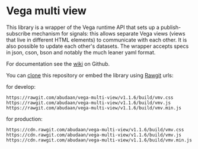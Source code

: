 # Vega multi view

This library is a wrapper of the Vega runtime API that sets up a publish-subscribe mechanism for signals: this allows separate Vega views (views that live in different HTML elements) to communicate with each other. It is also possible to update each other's datasets. The wrapper accepts specs in json, cson, bson and notably the much leaner yaml format.

For documentation see the [wiki](https://github.com/abudaan/vega-multi-view/wiki) on Github.

You can [clone](https://github.com/abudaan/vega-multi-view) this repository or embed the library using [Rawgit](https://rawgit.com/) urls:

 for develop:
```
https://rawgit.com/abudaan/vega-multi-view/v1.1.6/build/vmv.css
https://rawgit.com/abudaan/vega-multi-view/v1.1.6/build/vmv.js
https://rawgit.com/abudaan/vega-multi-view/v1.1.6/build/vmv.min.js
```
for production:

`https://cdn.rawgit.com/abudaan/vega-multi-view/v1.1.6/build/vmv.css`
`https://cdn.rawgit.com/abudaan/vega-multi-view/v1.1.6/build/vmv.js`
`https://cdn.rawgit.com/abudaan/vega-multi-view/v1.1.6/build/vmv.min.js`
